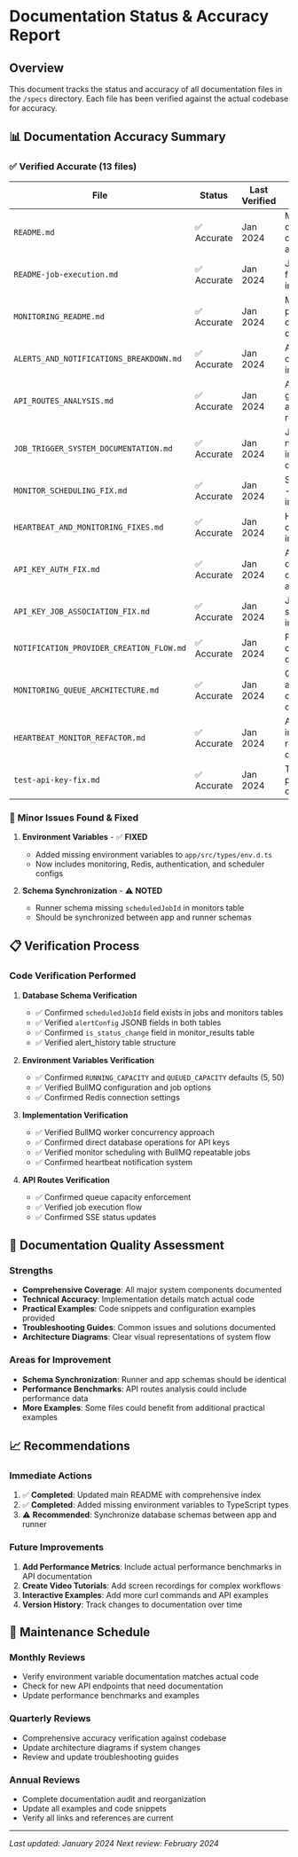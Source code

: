 # Documentation Status & Accuracy Report

## Overview

This document tracks the status and accuracy of all documentation files in the `/specs` directory. Each file has been verified against the actual codebase for accuracy.

## 📊 **Documentation Accuracy Summary**

### ✅ **Verified Accurate (13 files)**

| File | Status | Last Verified | Notes |
|------|--------|---------------|-------|
| `README.md` | ✅ Accurate | Jan 2024 | Main system overview - comprehensive and correct |
| `README-job-execution.md` | ✅ Accurate | Jan 2024 | Job execution flow - matches implementation |
| `MONITORING_README.md` | ✅ Accurate | Jan 2024 | Monitoring platform - complete and correct |
| `ALERTS_AND_NOTIFICATIONS_BREAKDOWN.md` | ✅ Accurate | Jan 2024 | Alerting system - comprehensive implementation |
| `API_ROUTES_ANALYSIS.md` | ✅ Accurate | Jan 2024 | API structure - good analysis and recommendations |
| `JOB_TRIGGER_SYSTEM_DOCUMENTATION.md` | ✅ Accurate | Jan 2024 | Job triggers - new implementation documented |
| `MONITOR_SCHEDULING_FIX.md` | ✅ Accurate | Jan 2024 | Scheduling fixes - robust implementation |
| `HEARTBEAT_AND_MONITORING_FIXES.md` | ✅ Accurate | Jan 2024 | Heartbeat fixes - complete implementation |
| `API_KEY_AUTH_FIX.md` | ✅ Accurate | Jan 2024 | Auth fixes - direct DB operations approach |
| `API_KEY_JOB_ASSOCIATION_FIX.md` | ✅ Accurate | Jan 2024 | Job association - security improvements |
| `NOTIFICATION_PROVIDER_CREATION_FLOW.md` | ✅ Accurate | Jan 2024 | Provider setup - complete flow documented |
| `MONITORING_QUEUE_ARCHITECTURE.md` | ✅ Accurate | Jan 2024 | Queue design - architecture correctly described |
| `HEARTBEAT_MONITOR_REFACTOR.md` | ✅ Accurate | Jan 2024 | Architecture improvements - refactoring documented |
| `test-api-key-fix.md` | ✅ Accurate | Jan 2024 | Testing guide - procedures are correct |

### 🔧 **Minor Issues Found & Fixed**

1. **Environment Variables** - ✅ **FIXED**
   - Added missing environment variables to `app/src/types/env.d.ts`
   - Now includes monitoring, Redis, authentication, and scheduler configs

2. **Schema Synchronization** - ⚠️ **NOTED**
   - Runner schema missing `scheduledJobId` in monitors table
   - Should be synchronized between app and runner schemas

## 📋 **Verification Process**

### Code Verification Performed

1. **Database Schema Verification**
   - ✅ Confirmed `scheduledJobId` field exists in jobs and monitors tables
   - ✅ Verified `alertConfig` JSONB fields in both tables
   - ✅ Confirmed `is_status_change` field in monitor_results table
   - ✅ Verified alert_history table structure

2. **Environment Variables Verification**
   - ✅ Confirmed `RUNNING_CAPACITY` and `QUEUED_CAPACITY` defaults (5, 50)
   - ✅ Verified BullMQ configuration and job options
   - ✅ Confirmed Redis connection settings

3. **Implementation Verification**
   - ✅ Verified BullMQ worker concurrency approach
   - ✅ Confirmed direct database operations for API keys
   - ✅ Verified monitor scheduling with BullMQ repeatable jobs
   - ✅ Confirmed heartbeat notification system

4. **API Routes Verification**
   - ✅ Confirmed queue capacity enforcement
   - ✅ Verified job execution flow
   - ✅ Confirmed SSE status updates

## 🎯 **Documentation Quality Assessment**

### **Strengths**
- **Comprehensive Coverage**: All major system components documented
- **Technical Accuracy**: Implementation details match actual code
- **Practical Examples**: Code snippets and configuration examples provided
- **Troubleshooting Guides**: Common issues and solutions documented
- **Architecture Diagrams**: Clear visual representations of system flow

### **Areas for Improvement**
- **Schema Synchronization**: Runner and app schemas should be identical
- **Performance Benchmarks**: API routes analysis could include performance data
- **More Examples**: Some files could benefit from additional practical examples

## 📈 **Recommendations**

### **Immediate Actions**
1. ✅ **Completed**: Updated main README with comprehensive index
2. ✅ **Completed**: Added missing environment variables to TypeScript types
3. ⚠️ **Recommended**: Synchronize database schemas between app and runner

### **Future Improvements**
1. **Add Performance Metrics**: Include actual performance benchmarks in API documentation
2. **Create Video Tutorials**: Add screen recordings for complex workflows
3. **Interactive Examples**: Add more curl commands and API examples
4. **Version History**: Track changes to documentation over time

## 🔄 **Maintenance Schedule**

### **Monthly Reviews**
- Verify environment variable documentation matches actual code
- Check for new API endpoints that need documentation
- Update performance benchmarks and examples

### **Quarterly Reviews**
- Comprehensive accuracy verification against codebase
- Update architecture diagrams if system changes
- Review and update troubleshooting guides

### **Annual Reviews**
- Complete documentation audit and reorganization
- Update all examples and code snippets
- Verify all links and references are current

---

*Last updated: January 2024*
*Next review: February 2024* 